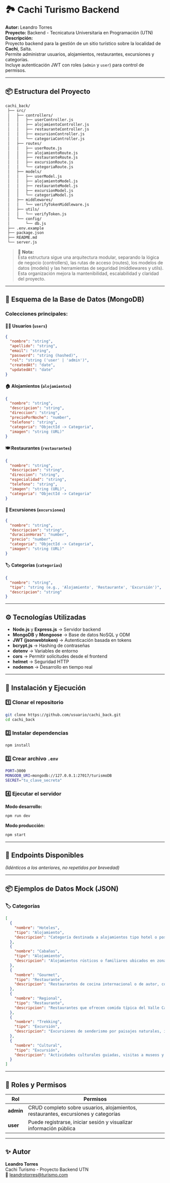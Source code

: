 # 🏞️ Cachi Turismo Backend

**Autor:** Leandro Torres  
**Proyecto:** Backend - Tecnicatura Universitaria en Programación (UTN)  
**Descripción:**  
Proyecto backend para la gestión de un sitio turístico sobre la localidad de **Cachi**, Salta.  
Permite administrar usuarios, alojamientos, restaurantes, excursiones y categorías.  
Incluye autenticación JWT con roles (`admin` y `user`) para control de permisos.

---

## 📦 Estructura del Proyecto

```bash
cachi_back/
 ├── src/
 │   ├── controllers/
 │   │   ├── userController.js
 │   │   ├── alojamientoController.js
 │   │   ├── restauranteController.js
 │   │   ├── excursionController.js
 │   │   └── categoriaController.js
 │   ├── routes/
 │   │   ├── userRoute.js
 │   │   ├── alojamientoRoute.js
 │   │   ├── restauranteRoute.js
 │   │   ├── excursionRoute.js
 │   │   └── categoriaRoute.js
 │   ├── models/
 │   │   ├── userModel.js
 │   │   ├── alojamientoModel.js
 │   │   ├── restauranteModel.js
 │   │   ├── excursionModel.js
 │   │   └── categoriaModel.js
 │   ├── middlewares/
 │   │   └── verifyTokenMiddleware.js
 │   ├── utils/
 │   │   └── verifyToken.js
 │   └── config/
 │       └── db.js
 ├── .env.example
 ├── package.json
 ├── README.md
 └── server.js
```

> 📘 **Nota:**  
> Esta estructura sigue una arquitectura modular, separando la lógica de negocio (controllers), las rutas de acceso (routes), los modelos de datos (models) y las herramientas de seguridad (middlewares y utils).  
> Esta organización mejora la mantenibilidad, escalabilidad y claridad del proyecto.

---

## 🧱 Esquema de la Base de Datos (MongoDB)

### Colecciones principales:

#### 🧍‍♂️ Usuarios (`users`)
```json
{
  "nombre": "string",
  "apellido": "string",
  "email": "string",
  "password": "string (hashed)",
  "rol": "string ('user' | 'admin')",
  "createdAt": "date",
  "updatedAt": "date"
}
```

#### 🏠 Alojamientos (`alojamientos`)
```json
{
  "nombre": "string",
  "descripcion": "string",
  "direccion": "string",
  "precioPorNoche": "number",
  "telefono": "string",
  "categoria": "ObjectId -> Categoria",
  "imagen": "string (URL)"
}
```

#### 🍽️ Restaurantes (`restaurantes`)
```json
{
  "nombre": "string",
  "descripcion": "string",
  "direccion": "string",
  "especialidad": "string",
  "telefono": "string",
  "imagen": "string (URL)",
  "categoria": "ObjectId -> Categoria"
}
```

#### 🥾 Excursiones (`excursiones`)
```json
{
  "nombre": "string",
  "descripcion": "string",
  "duracionHoras": "number",
  "precio": "number",
  "categoria": "ObjectId -> Categoria",
  "imagen": "string (URL)"
}
```

#### 🏷️ Categorías (`categorias`)
```json
{
  "nombre": "string",
  "tipo": "string (e.g., 'Alojamiento', 'Restaurante', 'Excursión')",
  "descripcion": "string"
}
```

---

## ⚙️ Tecnologías Utilizadas

- **Node.js** y **Express.js** → Servidor backend  
- **MongoDB** y **Mongoose** → Base de datos NoSQL y ODM  
- **JWT (jsonwebtoken)** → Autenticación basada en tokens  
- **bcrypt.js** → Hashing de contraseñas  
- **dotenv** → Variables de entorno  
- **cors** → Permitir solicitudes desde el frontend  
- **helmet** → Seguridad HTTP  
- **nodemon** → Desarrollo en tiempo real  

---

## 🚀 Instalación y Ejecución

### 1️⃣ Clonar el repositorio
```bash
git clone https://github.com/usuario/cachi_back.git
cd cachi_back
```

### 2️⃣ Instalar dependencias
```bash
npm install
```

### 3️⃣ Crear archivo `.env`
```bash
PORT=3000
MONGODB_URI=mongodb://127.0.0.1:27017/turismoDB
SECRET="tu_clave_secreta"
```

### 4️⃣ Ejecutar el servidor

**Modo desarrollo:**
```bash
npm run dev
```

**Modo producción:**
```bash
npm start
```

---

## 🔗 Endpoints Disponibles

*(Idénticos a los anteriores, no repetidos por brevedad)*

---

## 📦 Ejemplos de Datos Mock (JSON)

### 🏷️ Categorías
```json
[
  {
    "nombre": "Hoteles",
    "tipo": "Alojamiento",
    "descripcion": "Categoría destinada a alojamientos tipo hotel o posada, con servicios completos para el turista."
  },
  {
    "nombre": "Cabañas",
    "tipo": "Alojamiento",
    "descripcion": "Alojamientos rústicos o familiares ubicados en zonas tranquilas, ideales para grupos o familias."
  },
  {
    "nombre": "Gourmet",
    "tipo": "Restaurante",
    "descripcion": "Restaurantes de cocina internacional o de autor, con enfoque gastronómico premium."
  },
  {
    "nombre": "Regional",
    "tipo": "Restaurante",
    "descripcion": "Restaurantes que ofrecen comida típica del Valle Calchaquí y productos locales."
  },
  {
    "nombre": "Trekking",
    "tipo": "Excursión",
    "descripcion": "Excursiones de senderismo por paisajes naturales, ideales para aventureros."
  },
  {
    "nombre": "Cultural",
    "tipo": "Excursión",
    "descripcion": "Actividades culturales guiadas, visitas a museos y sitios históricos de Cachi."
  }
]
```

---

## 🔐 Roles y Permisos

| Rol | Permisos |
|-----|-----------|
| **admin** | CRUD completo sobre usuarios, alojamientos, restaurantes, excursiones y categorías |
| **user** | Puede registrarse, iniciar sesión y visualizar información pública |

---

## ✨ Autor

**Leandro Torres**  
Cachi Turismo - Proyecto Backend UTN  
📧 leandrotorres@turismo.com
